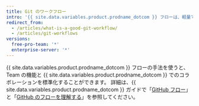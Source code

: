 ```yaml
---
title: Git のワークフロー
intro: '{{ site.data.variables.product.prodname_dotcom }} フローは、軽量でブランチベースのワークフローで、規則的にデプロイされる Team とプロジェクトをサポートしています。'
redirect_from:
  - /articles/what-is-a-good-git-workflow/
  - /articles/git-workflows
versions:
  free-pro-team: '*'
  enterprise-server: '*'
---
```


{{ site.data.variables.product.prodname_dotcom }} フローの手法を使うと、Team の機能と {{ site.data.variables.product.prodname_dotcom }} でのコラボレーションを標準化することができます。 詳細は、{{ site.data.variables.product.prodname_dotcom }} ガイドで「[GitHub フロー](/github/collaborating-with-issues-and-pull-requests/github-flow)」と「[GitHub のフローを理解する](http://guides.github.com/overviews/flow/)」を参照してください。
